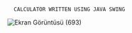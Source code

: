       CALCULATOR WRITTEN USING JAVA SWING





![Ekran Görüntüsü (693)](https://user-images.githubusercontent.com/92309764/173609494-da855b9a-0904-4b60-b2da-14baa4495a17.png)
